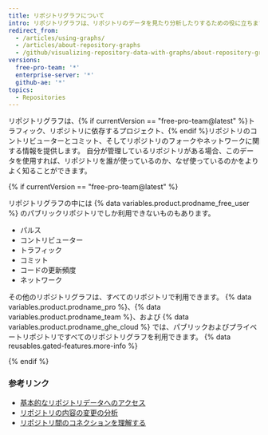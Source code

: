```yaml
---
title: リポジトリグラフについて
intro: リポジトリグラフは、リポジトリのデータを見たり分析したりするための役に立ちます。
redirect_from:
  - /articles/using-graphs/
  - /articles/about-repository-graphs
  - /github/visualizing-repository-data-with-graphs/about-repository-graphs
versions:
  free-pro-team: '*'
  enterprise-server: '*'
  github-ae: '*'
topics:
  - Repositories
---
```


リポジトリグラフは、{% if currentVersion == "free-pro-team@latest" %}トラフィック、リポジトリに依存するプロジェクト、{% endif %}リポジトリのコントリビューターとコミット、そしてリポジトリのフォークやネットワークに関する情報を提供します。 自分が管理しているリポジトリがある場合、このデータを使用すれば、リポジトリを誰が使っているのか、なぜ使っているのかをよりよく知ることができます。

{% if currentVersion == "free-pro-team@latest" %}

リポジトリグラフの中には {% data variables.product.prodname_free_user %} のパブリックリポジトリでしか利用できないものもあります。
- パルス
- コントリビューター
- トラフィック
- コミット
- コードの更新頻度
- ネットワーク

その他のリポジトリグラフは、すべてのリポジトリで利用できます。 {% data variables.product.prodname_pro %}、{% data variables.product.prodname_team %}、および {% data variables.product.prodname_ghe_cloud %} では、パブリックおよびプライベートリポジトリですべてのリポジトリグラフを利用できます。 {% data reusables.gated-features.more-info %}

{% endif %}

### 参考リンク

- [基本的なリポジトリデータへのアクセス](/articles/accessing-basic-repository-data)
- [リポジトリの内容の変更の分析](/articles/analyzing-changes-to-a-repository-s-content)
- [リポジトリ間のコネクションを理解する](/articles/understanding-connections-between-repositories)
